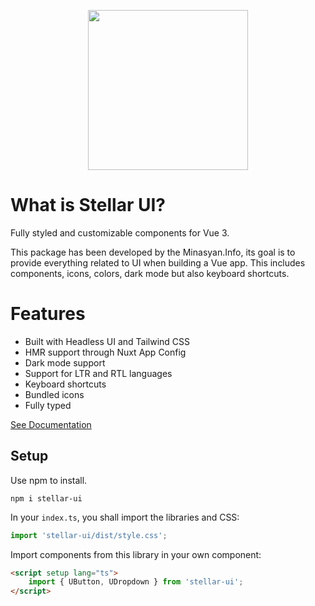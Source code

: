 <p align="center">
    <img src="https://github.com/ManukMinasyan/stellar-ui/blob/main/art/stellar-uu-logo.jpeg?raw=true" width="256" />
</p>

# What is Stellar UI?

Fully styled and customizable components for Vue 3.

This package has been developed by the Minasyan.Info, its goal is to provide everything related
to UI when building a Vue app. This includes components, icons, colors, dark mode but also keyboard shortcuts.

# Features

-  Built with Headless UI and Tailwind CSS
-  HMR support through Nuxt App Config
-  Dark mode support
-  Support for LTR and RTL languages
-  Keyboard shortcuts
-  Bundled icons
-  Fully typed

[See Documentation](https://manukminasyan.github.io/stellar-ui/)

## Setup

Use npm to install.

```
npm i stellar-ui
```

In your `index.ts`, you shall import the libraries and CSS:

```ts
import 'stellar-ui/dist/style.css';
```

Import components from this library in your own component:

```html
<script setup lang="ts">
    import { UButton, UDropdown } from 'stellar-ui';
</script>
```
